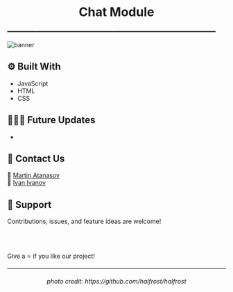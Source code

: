 <h1 align="center"> Chat Module </h1>
━━━━━━━━━━━━━━━━━━━━━━━━━━━━━━━━━━━━━━━━━━━━━━━━━━━━━━━━━

![banner](https://i.imgur.com/DARb1S2.png)

## ⚙️ Built With

- JavaScript
- HTML
- CSS

## 👨🏽‍💻 Future Updates
-

## 📝 Contact Us
📧 [Martin Atanasov](mailto:MVAtanasov18@codingburgas.bg?subject=[GitHub]%20Source%20Han%20Sans)
<br>
📧 [Ivan Ivanov](mailto:ITIvanov18@codingburgas.bg?subject=[GitHub]%20Source%20Han%20Sans)

## 🤝 Support

Contributions, issues, and feature ideas are welcome!

<br>
<br>

Give a ⭐️ if you like our project!
<hr>

<h6 align="center"> photo credit: https://github.com/halfrost/halfrost </h6>
